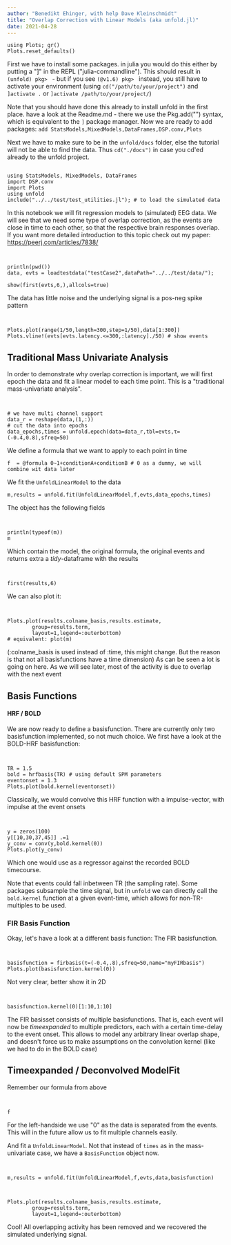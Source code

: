 ```yaml
---
author: "Benedikt Ehinger, with help Dave Kleinschmidt"
title: "Overlap Correction with Linear Models (aka unfold.jl)"
date: 2021-04-28
---
```


```@setup index
using Plots; gr()
Plots.reset_defaults()
```

First we have to install some packages. in julia you would do this either by putting a "]" in the REPL ("julia-commandline").
This should result in
`(unfold) pkg> ` - but if you see `(@v1.6) pkg> `  instead, you still have to activate your environment (using `cd("/path/to/your/project")` and `]activate .` or `]activate /path/to/your/project/`)

Note that you should have done this already to install unfold in the first place. have a look at the Readme.md - there we use the Pkg.add("") syntax, which is equivalent to the `]` package manager.
Now we are ready to add packages:
`add StatsModels,MixedModels,DataFrames,DSP.conv,Plots`

Next we have to make sure to be in the `unfold/docs` folder, else the tutorial will not be able to find the data. Thus `cd("./docs")` in case you cd'ed already to the unfold project.

```@example Main

using StatsModels, MixedModels, DataFrames
import DSP.conv
import Plots
using unfold
include("../../test/test_utilities.jl"); # to load the simulated data
```







In this notebook we will fit regression models to (simulated) EEG data. We will see that we need some type of overlap correction, as the events are close in time to each other, so that the respective brain responses overlap.
If you want more detailed introduction to this topic check out my paper: https://peerj.com/articles/7838/
```@example Main


println(pwd())
data, evts = loadtestdata("testCase2",dataPath="../../test/data/");
```





```@example Main
show(first(evts,6,),allcols=true)
```



The data has little noise and the underlying signal is a pos-neg spike pattern
```@example Main


Plots.plot(range(1/50,length=300,step=1/50),data[1:300])
Plots.vline!(evts[evts.latency.<=300,:latency]./50) # show events
```



## Traditional Mass Univariate Analysis
In order to demonstrate why overlap correction is important, we will first epoch the data and fit a linear model to each time point.
This is a "traditional mass-univariate analysis".
```@example Main


# we have multi channel support
data_r = reshape(data,(1,:))
# cut the data into epochs
data_epochs,times = unfold.epoch(data=data_r,tbl=evts,τ=(-0.4,0.8),sfreq=50)
```




We define a formula that we want to apply to each point in time
```@example Main
f  = @formula 0~1+conditionA+conditionB # 0 as a dummy, we will combine wit data later
```






We fit the `UnfoldLinearModel` to the data
```@example Main
m,results = unfold.fit(UnfoldLinearModel,f,evts,data_epochs,times)
```



The object has the following fields
```@example Main


println(typeof(m))
m
```


Which contain the model, the original formula, the original events and returns extra a *tidy*-dataframe with the results
```@example Main


first(results,6)
```


We can also plot it:
```@example Main


Plots.plot(results.colname_basis,results.estimate,
        group=results.term,
        layout=1,legend=:outerbottom)
# equivalent: plot(m)
```




(:colname_basis is used instead of :time, this might change. But the reason is that not all basisfunctions have a time dimension)
As can be seen a lot is going on here. As we will see later, most of the activity is due to overlap with the next event


## Basis Functions
#### HRF / BOLD
We are now ready to define a basisfunction. There are currently only two basisfunction implemented, so not much choice.
We first have a look at the BOLD-HRF basisfunction:

```@example Main


TR = 1.5
bold = hrfbasis(TR) # using default SPM parameters
eventonset = 1.3
Plots.plot(bold.kernel(eventonset))
```



Classically, we would convolve this HRF function with a impulse-vector, with impulse at the event onsets
```@example Main


y = zeros(100)
y[[10,30,37,45]] .=1
y_conv = conv(y,bold.kernel(0))
Plots.plot(y_conv)
```

Which one would use as a regressor against the recorded BOLD timecourse.

Note that events could fall inbetween TR (the sampling rate). Some packages subsample the time signal, but in `unfold` we can directly call the `bold.kernel` function at a given event-time, which allows for non-TR-multiples to be used.

### FIR Basis Function

Okay, let's have a look at a different basis function: The FIR basisfunction.

```@example Main


basisfunction = firbasis(τ=(-0.4,.8),sfreq=50,name="myFIRbasis")
Plots.plot(basisfunction.kernel(0))
```



Not very clear, better show it in 2D
```@example Main


basisfunction.kernel(0)[1:10,1:10]
```




The FIR basisset consists of multiple basisfunctions. That is, each event will now be *timeexpanded* to multiple predictors, each with a certain time-delay to the event onset.
This allows to model any arbitrary linear overlap shape, and doesn't force us to make assumptions on the convolution kernel (like we had to do in the BOLD case)


## Timeexpanded / Deconvolved ModelFit
Remember our formula from above
```@example Main


f
```





For the left-handside we use "0" as the data is separated from the events. This will in the future allow us to fit multiple channels easily.

And fit a `UnfoldLinearModel`. Not that instead of `times` as in the mass-univariate case, we have a `BasisFunction` object now.
```@example Main


m,results = unfold.fit(UnfoldLinearModel,f,evts,data,basisfunction)
```




```@example Main


Plots.plot(results.colname_basis,results.estimate,
        group=results.term,
        layout=1,legend=:outerbottom)
```




Cool! All overlapping activity has been removed and we recovered the simulated underlying signal.



